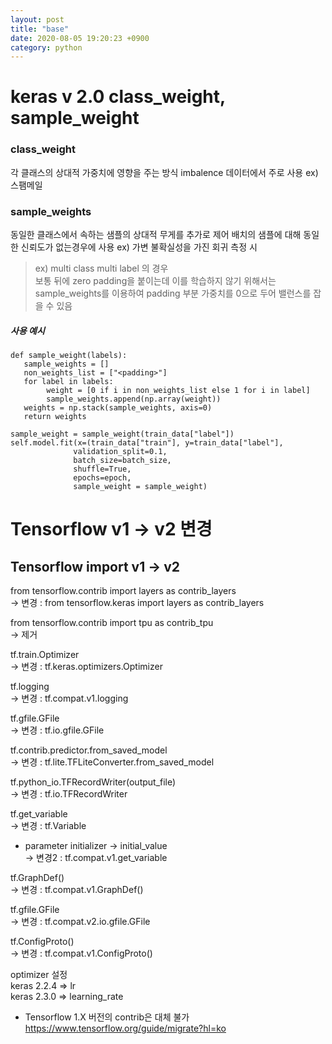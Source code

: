```yaml
---
layout: post
title: "base"
date: 2020-08-05 19:20:23 +0900
category: python
---
```


# keras v 2.0 class_weight, sample_weight

### class_weight
각 클래스의 상대적 가중치에 영향을 주는 방식
imbalence 데이터에서 주로 사용
ex) 스팸메일

### sample_weights
동일한 클래스에서 속하는 샘플의 상대적 무게를 추가로 제어
배치의 샘플에 대해 동일한 신뢰도가 없는경우에 사용 
ex) 가변 불확실성을 가진 회귀 측정 시 

> ex) multi class multi label 의 경우 <br>
> 보통 뒤에 zero padding을 붙이는데 이를 학습하지 않기 위해서는 
> sample_weights를 이용하여 padding 부분 가중치를 0으로 두어 밸런스를 잡을 수 있음 <br>

##### 사용 예시 <br>
 ```
def sample_weight(labels):
    sample_weights = []
    non_weights_list = ["<padding>"]
    for label in labels:
         weight = [0 if i in non_weights_list else 1 for i in label]
         sample_weights.append(np.array(weight))
    weights = np.stack(sample_weights, axis=0)
    return weights    
         
sample_weight = sample_weight(train_data["label"])
self.model.fit(x=(train_data["train"], y=train_data["label"],
               validation_split=0.1,
               batch_size=batch_size,
               shuffle=True,
               epochs=epoch,
               sample_weight = sample_weight)
```

# Tensorflow v1 -> v2 변경
## Tensorflow import v1 -> v2

from tensorflow.contrib import layers as contrib_layers<br>
-> 변경 : from tensorflow.keras import layers as contrib_layers<br>

from tensorflow.contrib import tpu as contrib_tpu<br>
-> 제거<br>

tf.train.Optimizer <br>
-> 변경 : tf.keras.optimizers.Optimizer <br>

tf.logging <br>
-> 변경 : tf.compat.v1.logging <br>

tf.gfile.GFile <br>
-> 변경 : tf.io.gfile.GFile <br>

 tf.contrib.predictor.from_saved_model <br>
 -> 변경 : tf.lite.TFLiteConverter.from_saved_model <br>

tf.python_io.TFRecordWriter(output_file) <br>
-> 변경 :  tf.io.TFRecordWriter <br>

tf.get_variable  <br>
-> 변경 : tf.Variable <br>
+ parameter initializer -> initial_value <br>
-> 변경2 : tf.compat.v1.get_variable <br>

tf.GraphDef() <br>
-> 변경 : tf.compat.v1.GraphDef() <br>

tf.gfile.GFile <br>
-> 변경 : tf.compat.v2.io.gfile.GFile

tf.ConfigProto() <br>
-> 변경 : tf.compat.v1.ConfigProto()


optimizer 설정 <br> 
keras 2.2.4 => lr  <br>
keras 2.3.0 => learning_rate <br>


- Tensorflow 1.X 버전의 contrib은 대체 불가
https://www.tensorflow.org/guide/migrate?hl=ko
